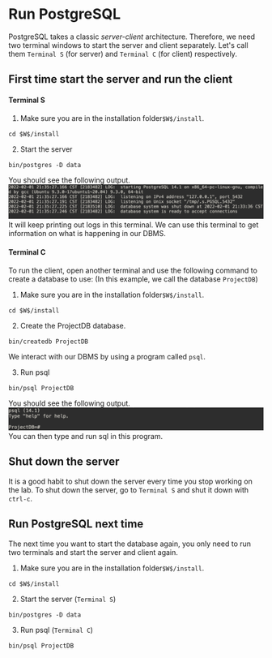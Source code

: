 # Run PostgreSQL

PostgreSQL takes a classic *server-client* architecture. Therefore, we need two terminal windows to start the server and client separately. Let's call them `Terminal S` (for server) and `Terminal C` (for client) respectively.

## First time start the server and run the client

#### Terminal S
1. Make sure you are in the installation folder`$W$/install`.
<pre><code>cd $W$/install</code></pre>

2. Start the server
<pre><code>bin/postgres -D data</code></pre>
You should see the following output.
![server](./figure/server.png)
It will keep printing out logs in this terminal. We can use this terminal to get information on what is happening in our DBMS.

#### Terminal C
To run the client, open another terminal and use the following command to create a database to use: (In this example, we call the database `ProjectDB`)

1. Make sure you are in the installation folder`$W$/install`.
<pre><code>cd $W$/install</code></pre>

2. Create the ProjectDB database.
<pre><code>bin/createdb ProjectDB</code></pre>

We interact with our DBMS by using a program called `psql`.

3. Run psql
<pre><code>bin/psql ProjectDB</code></pre>
You should see the following output.
![client](./figure/client.png)
You can then type and run sql in this program.

## Shut down the server
It is a good habit to shut down the server every time you stop working on the lab. To shut down the server, go to `Terminal S` and shut it down with `ctrl-c`.

## Run PostgreSQL next time
The next time you want to start the database again, you only need to run two terminals and start the server and client again.

1. Make sure you are in the installation folder`$W$/install`.
<pre><code>cd $W$/install</code></pre>

2. Start the server (`Terminal S`)
<pre><code>bin/postgres -D data</code></pre>

3. Run psql (`Terminal C`)
<pre><code>bin/psql ProjectDB</code></pre>